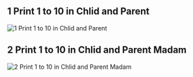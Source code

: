 ## 1 Print 1 to 10 in Chlid and Parent

![1 Print 1 to 10 in Chlid and Parent](https://github.com/user-attachments/assets/9c5ec85d-f8b6-46e0-bbb8-27481dcf7a3d)

## 2 Print 1 to 10 in Chlid and Parent Madam

![2 Print 1 to 10 in Chlid and Parent Madam](https://github.com/user-attachments/assets/327d4acf-a209-41b4-a884-8798970b62ed)
